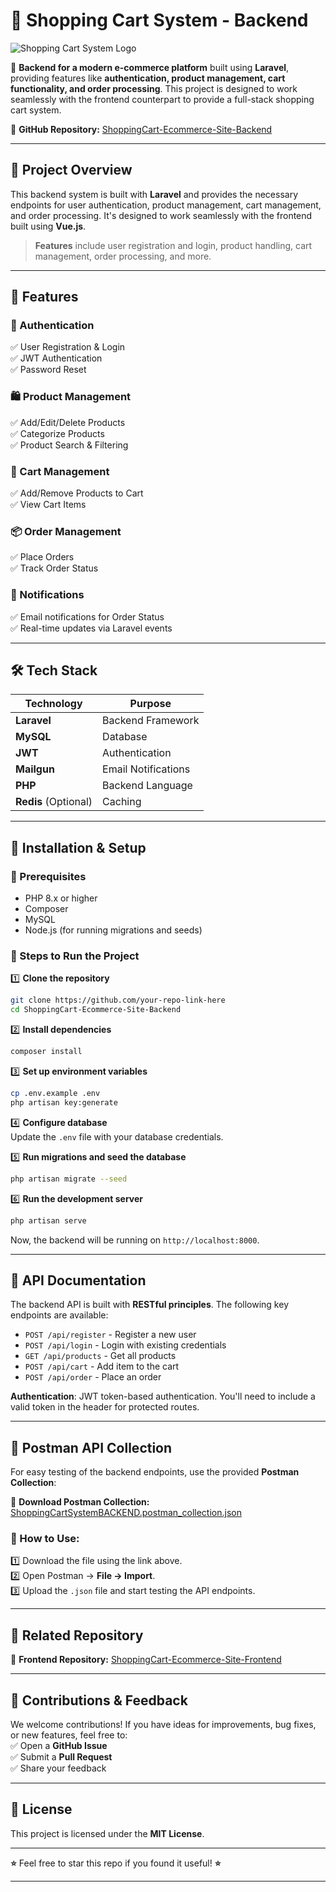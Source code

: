 
# 🛒 **Shopping Cart System - Backend**  

![Shopping Cart System Logo](https://github.com/user-attachments/assets/5ffc5adf-5259-4bfd-9cd3-a07d1d8c2d6c)  

🚀 **Backend for a modern e-commerce platform** built using **Laravel**, providing features like **authentication, product management, cart functionality, and order processing**. This project is designed to work seamlessly with the frontend counterpart to provide a full-stack shopping cart system.  

🔗 **GitHub Repository:** [ShoppingCart-Ecommerce-Site-Backend](https://github.com/your-repo-link-here)  

---

## **🎨 Project Overview**  

This backend system is built with **Laravel** and provides the necessary endpoints for user authentication, product management, cart management, and order processing. It's designed to work seamlessly with the frontend built using **Vue.js**.

> **Features** include user registration and login, product handling, cart management, order processing, and more.

---

## **📌 Features**  

### **🔑 Authentication**  
✅ User Registration & Login  
✅ JWT Authentication  
✅ Password Reset  

### **🛍️ Product Management**  
✅ Add/Edit/Delete Products  
✅ Categorize Products  
✅ Product Search & Filtering  

### **🛒 Cart Management**  
✅ Add/Remove Products to Cart  
✅ View Cart Items  

### **📦 Order Management**  
✅ Place Orders  
✅ Track Order Status  

### **📧 Notifications**  
✅ Email notifications for Order Status  
✅ Real-time updates via Laravel events  

---

## **🛠️ Tech Stack**  

| **Technology** | **Purpose** |
|----------------|------------|
| **Laravel**    | Backend Framework |
| **MySQL**      | Database |
| **JWT**        | Authentication |
| **Mailgun**    | Email Notifications |
| **PHP**        | Backend Language |
| **Redis** (Optional) | Caching |

---

## **🚀 Installation & Setup**  

### **🔹 Prerequisites**  
- PHP 8.x or higher  
- Composer  
- MySQL  
- Node.js (for running migrations and seeds)  

### **🔹 Steps to Run the Project**  

1️⃣ **Clone the repository**  
```bash
git clone https://github.com/your-repo-link-here
cd ShoppingCart-Ecommerce-Site-Backend
```

2️⃣ **Install dependencies**  
```bash
composer install
```

3️⃣ **Set up environment variables**  
```bash
cp .env.example .env
php artisan key:generate
```

4️⃣ **Configure database**  
Update the `.env` file with your database credentials.

5️⃣ **Run migrations and seed the database**  
```bash
php artisan migrate --seed
```

6️⃣ **Run the development server**  
```bash
php artisan serve
```

Now, the backend will be running on `http://localhost:8000`.

---

## **📜 API Documentation**  

The backend API is built with **RESTful principles**. The following key endpoints are available:  

- `POST /api/register` - Register a new user  
- `POST /api/login` - Login with existing credentials  
- `GET /api/products` - Get all products  
- `POST /api/cart` - Add item to the cart  
- `POST /api/order` - Place an order  

**Authentication**: JWT token-based authentication. You'll need to include a valid token in the header for protected routes.

---

## **📌 Postman API Collection**  
For easy testing of the backend endpoints, use the provided **Postman Collection**:  

🔗 **Download Postman Collection:**  
[ShoppingCartSystemBACKEND.postman_collection.json](https://github.com/user-attachments/files/19025956/ShoppingCartSystemBACKEND.postman_collection.json)

### **📌 How to Use:**  
1️⃣ Download the file using the link above.  
2️⃣ Open Postman → **File → Import**.  
3️⃣ Upload the `.json` file and start testing the API endpoints.  

---

## **🔗 Related Repository**  
🔹 **Frontend Repository:** [ShoppingCart-Ecommerce-Site-Frontend](https://github.com/zukoo52/ShoppingCart-Ecommerse-site-Front-End-.git)  

---

## **📩 Contributions & Feedback**  

We welcome contributions! If you have ideas for improvements, bug fixes, or new features, feel free to:  
✅ Open a **GitHub Issue**  
✅ Submit a **Pull Request**  
✅ Share your feedback  

---

## **📌 License**  
This project is licensed under the **MIT License**.  

---

**⭐** Feel free to star this repo if you found it useful! **⭐**

---

